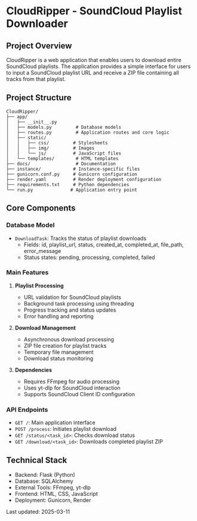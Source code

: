 # CloudRipper - SoundCloud Playlist Downloader

## Project Overview
CloudRipper is a web application that enables users to download entire SoundCloud playlists. The application provides a simple interface for users to input a SoundCloud playlist URL and receive a ZIP file containing all tracks from that playlist.

## Project Structure
```
CloudRipper/
├── app/
│   ├── __init__.py
│   ├── models.py         # Database models
│   ├── routes.py         # Application routes and core logic
│   ├── static/
│   │   ├── css/         # Stylesheets
│   │   ├── img/         # Images
│   │   └── js/          # JavaScript files
│   └── templates/        # HTML templates
├── docs/                 # Documentation
├── instance/            # Instance-specific files
├── gunicorn.conf.py     # Gunicorn configuration
├── render.yaml          # Render deployment configuration
├── requirements.txt     # Python dependencies
└── run.py              # Application entry point
```

## Core Components

### Database Model
- `DownloadTask`: Tracks the status of playlist downloads
  - Fields: id, playlist_url, status, created_at, completed_at, file_path, error_message
  - Status states: pending, processing, completed, failed

### Main Features
1. **Playlist Processing**
   - URL validation for SoundCloud playlists
   - Background task processing using threading
   - Progress tracking and status updates
   - Error handling and reporting

2. **Download Management**
   - Asynchronous download processing
   - ZIP file creation for playlist tracks
   - Temporary file management
   - Download status monitoring

3. **Dependencies**
   - Requires FFmpeg for audio processing
   - Uses yt-dlp for SoundCloud interaction
   - Supports SoundCloud Client ID configuration

### API Endpoints
- `GET /`: Main application interface
- `POST /process`: Initiates playlist download
- `GET /status/<task_id>`: Checks download status
- `GET /download/<task_id>`: Downloads completed playlist ZIP

## Technical Stack
- Backend: Flask (Python)
- Database: SQLAlchemy
- External Tools: FFmpeg, yt-dlp
- Frontend: HTML, CSS, JavaScript
- Deployment: Gunicorn, Render

Last updated: 2025-03-11